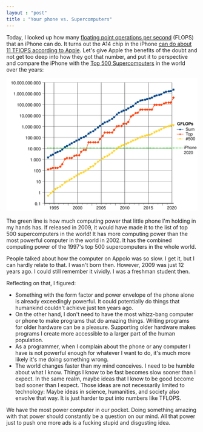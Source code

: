 ```yaml
---
layout : "post"
title : "Your phone vs. Supercomputers"
---
```


Today, I looked up how many [floating point operations per second](https://en.wikipedia.org/wiki/FLOPS) (FLOPS) that an iPhone can do. It turns out the A14 chip in the iPhone [can do about 11 TFlOPS according to Apple](https://www.forbes.com/sites/moorinsights/2020/10/15/apple-claims-the-iphone-12s-a14-bionic-challenges-laptops-but-gives-no-details/). Let's give Apple the benefits of the doubt and not get too deep into how they got that number, and put it to perspective and compare the iPhone with the [Top 500 Supercomputers](https://en.wikipedia.org/wiki/History_of_supercomputing) in the world over the years:

![iPhone vs Supercomputers](/assets/posts-images/iphone-vs-supercomputers.png)

The green line is how much computing power that little phone I'm holding in my hands has. If released in 2009, it would have made it to the list of top 500 supercomputers in the world! It has more computing power than the most powerful computer in the world in 2002. It has the combined computing power of the 1997's top 500 supercomputers in the whole world.

People talked about how the computer on Appolo was so slow. I get it, but I can hardly relate to that. I wasn't born then. However, 2009 was just 12 years ago. I could still remember it vividly. I was a freshman student then. 

Reflecting on that, I figured:

- Something with the form factor and power envelope of the phone alone is already exceedingly powerful. It could potentially do things that humankind couldn't achieve just ten years ago.
- On the other hand, I don't need to have the most whizz-bang computer or phone to make programs that do amazing things. Writing programs for older hardware can be a pleasure. Supporting older hardware makes programs I create more accessible to a larger part of the human population.
- As a programmer, when I complain about the phone or any computer I have is not powerful enough for whatever I want to do, it's much more likely it's me doing something wrong.
- The world changes faster than my mind conceives. I need to be humble about what I know. Things I know to be fast becomes slow sooner than I expect. In the same realm, maybe ideas that I know to be good become bad sooner than I expect. Those ideas are not necessarily limited to technology: Maybe ideas in science, humanities, and society also envolve that way. It is just harder to put into numbers like TFLOPS.

We have the most power computer in our pocket. Doing something amazing with that power should constantly be a question on our mind. All that power just to push one more ads is a fucking stupid and disgusting idea.
